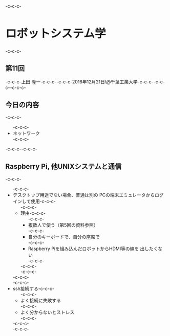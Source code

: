 <h2></h2>-c-c-c-<h1 style="font-size: 250%;">ロボットシステム学</h1>-c-c-c-<h2>第11回</h2>-c-c-c-上田 隆一-c-c-c--c-c-c-2016年12月21日\@千葉工業大学-c-c-c--c-c-c-<!--nextpage-->-c-c-c-<h2>今日の内容</h2>-c-c-c-<ul>-c-c-c- 	<li>ネットワーク</li>-c-c-c-</ul>-c-c-c-<!--nextpage-->-c-c-c-<h2>Raspberry Pi, 他UNIXシステムと通信</h2>-c-c-c-<ul>-c-c-c- 	<li>デスクトップ用途でない場合、普通は別の PCの端末エミュレータからログインして使用-c-c-c-<ul>-c-c-c- 	<li>理由-c-c-c-<ul>-c-c-c- 	<li>複数人で使う（第5回の資料参照）</li>-c-c-c- 	<li>自分のキーボードで、自分の座席で</li>-c-c-c- 	<li>Raspberry Piを組み込んだロボットからHDMI等の線を 出したくない</li>-c-c-c-</ul>-c-c-c-</li>-c-c-c-</ul>-c-c-c-</li>-c-c-c- 	<li>ssh接続する-c-c-c-<ul>-c-c-c- 	<li>よく接続に失敗する</li>-c-c-c- 	<li>よく分からないとストレス</li>-c-c-c-</ul>-c-c-c-</li>-c-c-c-</ul>
